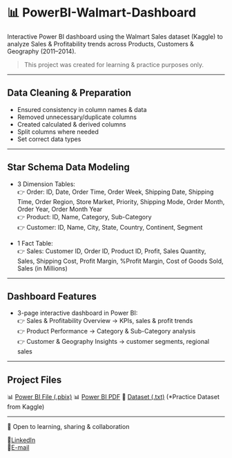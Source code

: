 # 📊 PowerBI-Walmart-Dashboard
Interactive Power BI dashboard using the Walmart Sales dataset (Kaggle) to analyze Sales & Profitability trends across Products, Customers & Geography (2011–2014).  
> This project was created for learning & practice purposes only.

---

## Data Cleaning & Preparation
- Ensured consistency in column names & data  
- Removed unnecessary/duplicate columns  
- Created calculated & derived columns  
- Split columns where needed  
- Set correct data types  

---

## Star Schema Data Modeling
- 3 Dimension Tables:  
  👉 Order: ID, Date, Order Time, Order Week, Shipping Date, Shipping Time, Order Region, Store Market, Priority, Shipping Mode, Order Month, Order Year, Order Month Year  
  👉 Product: ID, Name, Category, Sub-Category  
  👉 Customer: ID, Name, City, State, Country, Continent, Segment  

- 1 Fact Table:  
  👉 Sales: Customer ID, Order ID, Product ID, Profit, Sales Quantity, Sales, Shipping Cost, Profit Margin, %Profit Margin, Cost of Goods Sold, Sales (in Millions)  

---

## Dashboard Features
- 3-page interactive dashboard in Power BI:  
  👉 Sales & Profitability Overview -> KPIs, sales & profit trends  
  👉 Product Performance -> Category & Sub-Category analysis  
  👉 Customer & Geography Insights -> customer segments, regional sales  

---

## Project Files
📊 [Power BI File (.pbix)](https://github.com/Ayeshah123/PowerBI-Walmart-Dashboard/blob/main/BeyondSales-TrackingProfitTrend.pbix)
📊 [Power BI PDF](https://github.com/Ayeshah123/PowerBI-Walmart-Dashboard/blob/main/BeyondSales-TrackingProfitTrend.pdf)
📁 [Dataset (.txt)](https://github.com/Ayeshah123/PowerBI-Walmart-Dashboard/blob/main/Walmart.txt) (*Practice Dataset from Kaggle)

---

👯 Open to learning, sharing & collaboration  

🌱[LinkedIn](https://www.linkedin.com/in/ayeshabatool160/)  
🌱[E-mail](mailto:ayeshabatool160@gmail.com)  
